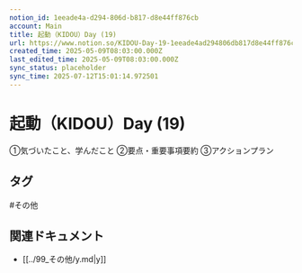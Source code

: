 ```yaml
---
notion_id: 1eeade4a-d294-806d-b817-d8e44ff876cb
account: Main
title: 起動（KIDOU）Day (19)
url: https://www.notion.so/KIDOU-Day-19-1eeade4ad294806db817d8e44ff876cb
created_time: 2025-05-09T08:03:00.000Z
last_edited_time: 2025-05-09T08:03:00.000Z
sync_status: placeholder
sync_time: 2025-07-12T15:01:14.972501
---
```

# 起動（KIDOU）Day (19)

①気づいたこと、学んだこと
②要点・重要事項要約
③アクションプラン

## タグ

#その他 

## 関連ドキュメント

- [[../99_その他/y.md|y]]
